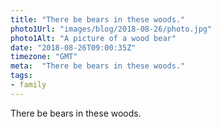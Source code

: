 ```yaml
---
title: "There be bears in these woods."
photo1Url: "images/blog/2018-08-26/photo.jpg"
photo1Alt: "A picture of a wood bear"
date: "2018-08-26T09:00:35Z"
timezone: "GMT"
meta:  "There be bears in these woods."
tags:
- family
---
```

There be bears in these woods.
